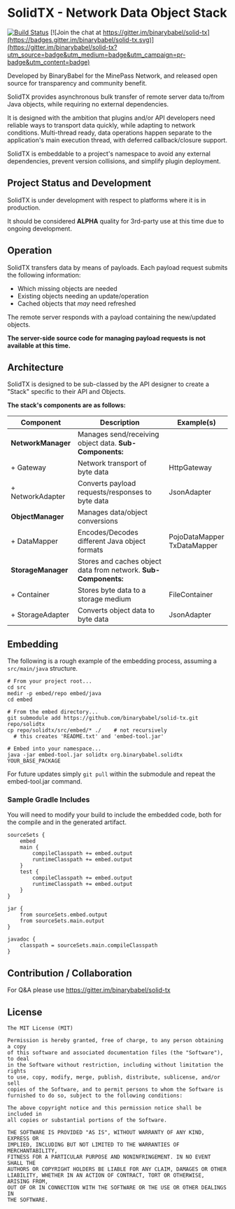 # SolidTX - Network Data Object Stack

[![Build Status](https://travis-ci.org/binarybabel/solid-tx.svg?branch=master)](https://travis-ci.org/binarybabel/solid-tx)
[![Join the chat at https://gitter.im/binarybabel/solid-tx](https://badges.gitter.im/binarybabel/solid-tx.svg)](https://gitter.im/binarybabel/solid-tx?utm_source=badge&utm_medium=badge&utm_campaign=pr-badge&utm_content=badge)

Developed by BinaryBabel for the MinePass Network, and released open source for transparency and community benefit.

SolidTX provides asynchronous bulk transfer of remote server data to/from Java objects,
while requiring no external dependencies.

It is designed with the ambition that plugins and/or API developers need reliable ways to transport data quickly,
while adapting to network conditions. Multi-thread ready, data operations happen separate to the application's main
execution thread, with deferred callback/closure support.

SolidTX is embeddable to a project's namespace to avoid any external dependencies, prevent version collisions,
and simplify plugin deployment.

## Project Status and Development

SolidTX is under development with respect to platforms where it is in production.

It should be considered **ALPHA** quality for 3rd-party use at this time due to ongoing development.

## Operation

SolidTX transfers data by means of payloads. Each payload request submits the following information:

- Which missing objects are needed
- Existing objects needing an update/operation
- Cached objects that *may* need refreshed

The remote server responds with a payload containing the new/updated objects.

**The server-side source code for managing payload requests is not available at this time.**

## Architecture

SolidTX is designed to be sub-classed by the API designer to create a "Stack" specific to their API and Objects.

**The stack's components are as follows:**

Component | Description | Example(s)
--------- | ----------- | ----------
**NetworkManager** | Manages send/receiving object data. **Sub-Components:**
+ Gateway   | Network transport of byte data | HttpGateway
+ NetworkAdapter | Converts payload requests/responses to byte data | JsonAdapter
**ObjectManager** | Manages data/object conversions
+ DataMapper | Encodes/Decodes different Java object formats     | PojoDataMapper<br>TxDataMapper
**StorageManager** | Stores and caches object data from network. **Sub-Components:**
+ Container | Stores byte data to a storage medium | FileContainer
+ StorageAdapter | Converts object data to byte data | JsonAdapter

## Embedding

The following is a rough example of the embedding process, assuming a `src/main/java` structure.

```
# From your project root...
cd src
medir -p embed/repo embed/java
cd embed

# From the embed directory...
git submodule add https://github.com/binarybabel/solid-tx.git repo/solidtx
cp repo/solidtx/src/embed/* ./    # not recursively
  # this creates 'README.txt' and 'embed-tool.jar'

# Embed into your namespace...
java -jar embed-tool.jar solidtx org.binarybabel.solidtx YOUR_BASE_PACKAGE
```

For future updates simply `git pull` within the submodule and repeat the embed-tool.jar command.

### Sample Gradle Includes

You will need to modify your build to include the embedded code, both for the compile and in the
generated artifact.

```
sourceSets {
    embed
    main {
        compileClasspath += embed.output
        runtimeClasspath += embed.output
    }
    test {
        compileClasspath += embed.output
        runtimeClasspath += embed.output
    }
}

jar {
    from sourceSets.embed.output
    from sourceSets.main.output
}

javadoc {
    classpath = sourceSets.main.compileClasspath
}
```


## Contribution / Collaboration

For Q&A please use https://gitter.im/binarybabel/solid-tx

## License

```
The MIT License (MIT)

Permission is hereby granted, free of charge, to any person obtaining a copy
of this software and associated documentation files (the "Software"), to deal
in the Software without restriction, including without limitation the rights
to use, copy, modify, merge, publish, distribute, sublicense, and/or sell
copies of the Software, and to permit persons to whom the Software is
furnished to do so, subject to the following conditions:

The above copyright notice and this permission notice shall be included in
all copies or substantial portions of the Software.

THE SOFTWARE IS PROVIDED "AS IS", WITHOUT WARRANTY OF ANY KIND, EXPRESS OR
IMPLIED, INCLUDING BUT NOT LIMITED TO THE WARRANTIES OF MERCHANTABILITY,
FITNESS FOR A PARTICULAR PURPOSE AND NONINFRINGEMENT. IN NO EVENT SHALL THE
AUTHORS OR COPYRIGHT HOLDERS BE LIABLE FOR ANY CLAIM, DAMAGES OR OTHER
LIABILITY, WHETHER IN AN ACTION OF CONTRACT, TORT OR OTHERWISE, ARISING FROM,
OUT OF OR IN CONNECTION WITH THE SOFTWARE OR THE USE OR OTHER DEALINGS IN
THE SOFTWARE.
```

